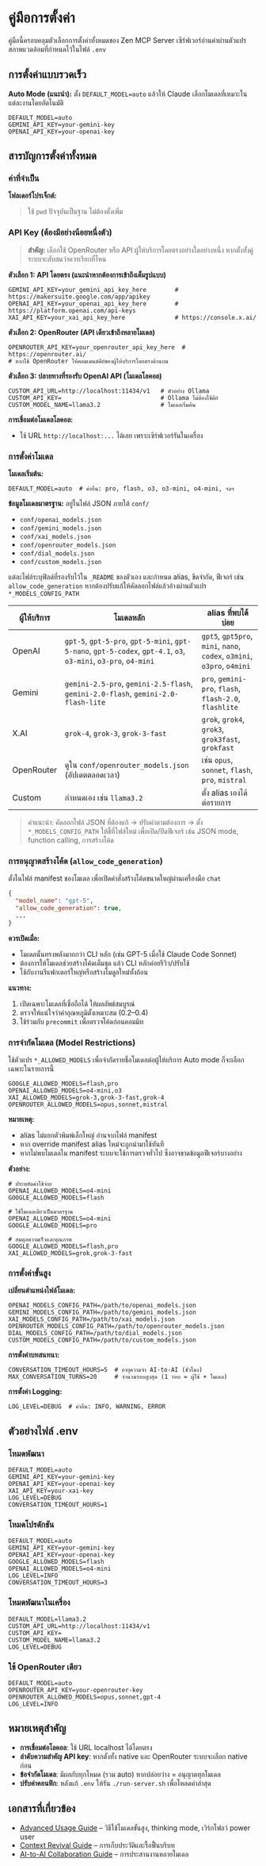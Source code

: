# คู่มือการตั้งค่า

คู่มือนี้ครอบคลุมตัวเลือกการตั้งค่าทั้งหมดของ Zen MCP Server เซิร์ฟเวอร์อ่านค่าผ่านตัวแปรสภาพแวดล้อมที่กำหนดไว้ในไฟล์ `.env`

## การตั้งค่าแบบรวดเร็ว

**Auto Mode (แนะนำ):** ตั้ง `DEFAULT_MODEL=auto` แล้วให้ Claude เลือกโมเดลที่เหมาะในแต่ละงานโดยอัตโนมัติ

```env
DEFAULT_MODEL=auto
GEMINI_API_KEY=your-gemini-key
OPENAI_API_KEY=your-openai-key
```

## สารบัญการตั้งค่าทั้งหมด

### ค่าที่จำเป็น

**โฟลเดอร์โปรเจ็กต์:**
> ใช้ `pwd` ปัจจุบันเป็นฐาน ไม่ต้องตั้งเพิ่ม

### API Key (ต้องมีอย่างน้อยหนึ่งตัว)

> **สำคัญ:** เลือกใช้ OpenRouter หรือ API ผู้ให้บริการโดยตรงอย่างใดอย่างหนึ่ง หากตั้งทั้งคู่ระบบจะสับสนว่าควรเรียกที่ไหน

**ตัวเลือก 1: API โดยตรง (แนะนำหากต้องการเข้าถึงเต็มรูปแบบ)**
```env
GEMINI_API_KEY=your_gemini_api_key_here        # https://makersuite.google.com/app/apikey
OPENAI_API_KEY=your_openai_api_key_here        # https://platform.openai.com/api-keys
XAI_API_KEY=your_xai_api_key_here              # https://console.x.ai/
```

**ตัวเลือก 2: OpenRouter (API เดียวเข้าถึงหลายโมเดล)**
```env
OPENROUTER_API_KEY=your_openrouter_api_key_here  # https://openrouter.ai/
# หากใช้ OpenRouter ให้คอมเมนต์คีย์ของผู้ให้บริการโดยตรงด้านบน
```

**ตัวเลือก 3: ปลายทางที่รองรับ OpenAI API (โมเดลโลคอล)**
```env
CUSTOM_API_URL=http://localhost:11434/v1   # ตัวอย่าง Ollama
CUSTOM_API_KEY=                            # Ollama ไม่ต้องใช้คีย์
CUSTOM_MODEL_NAME=llama3.2                 # โมเดลเริ่มต้น
```

**การเชื่อมต่อโมเดลโลคอล:**
- ใช้ URL `http://localhost:...` ได้เลย เพราะเซิร์ฟเวอร์รันในเครื่อง

### การตั้งค่าโมเดล

**โมเดลเริ่มต้น:**
```env
DEFAULT_MODEL=auto  # ค่าอื่น: pro, flash, o3, o3-mini, o4-mini, ฯลฯ
```

**ข้อมูลโมเดลมาตรฐาน:** อยู่ในไฟล์ JSON ภายใต้ `conf/`
- `conf/openai_models.json`
- `conf/gemini_models.json`
- `conf/xai_models.json`
- `conf/openrouter_models.json`
- `conf/dial_models.json`
- `conf/custom_models.json`

แต่ละไฟล์ระบุฟิลด์ที่รองรับไว้ใน `_README` ของตัวเอง และกำหนด alias, ขีดจำกัด, ฟีเจอร์ เช่น `allow_code_generation` หากต้องปรับแก้ให้คัดลอกไฟล์แล้วอ้างผ่านตัวแปร `*_MODELS_CONFIG_PATH`

| ผู้ให้บริการ | โมเดลหลัก | alias ที่พบได้บ่อย |
|---------------|------------|---------------------|
| OpenAI | `gpt-5`, `gpt-5-pro`, `gpt-5-mini`, `gpt-5-nano`, `gpt-5-codex`, `gpt-4.1`, `o3`, `o3-mini`, `o3-pro`, `o4-mini` | `gpt5`, `gpt5pro`, `mini`, `nano`, `codex`, `o3mini`, `o3pro`, `o4mini` |
| Gemini | `gemini-2.5-pro`, `gemini-2.5-flash`, `gemini-2.0-flash`, `gemini-2.0-flash-lite` | `pro`, `gemini-pro`, `flash`, `flash-2.0`, `flashlite` |
| X.AI | `grok-4`, `grok-3`, `grok-3-fast` | `grok`, `grok4`, `grok3`, `grok3fast`, `grokfast` |
| OpenRouter | ดูใน `conf/openrouter_models.json` (อัปเดตตลอดเวลา) | เช่น `opus`, `sonnet`, `flash`, `pro`, `mistral` |
| Custom | กำหนดเอง เช่น `llama3.2` | ตั้ง alias เองได้ต่อรายการ |

> คำแนะนำ: คัดลอกไฟล์ JSON ที่ต้องแก้ → ปรับค่าตามต้องการ → ตั้ง `*_MODELS_CONFIG_PATH` ให้ชี้ที่ไฟล์ใหม่ เพื่อเปิด/ปิดฟีเจอร์ เช่น JSON mode, function calling, การสร้างโค้ด

### การอนุญาตสร้างโค้ด (`allow_code_generation`)

ตั้งในไฟล์ manifest ของโมเดล เพื่อเปิดคำสั่งสร้างโค้ดขนาดใหญ่ผ่านเครื่องมือ `chat`

```json
{
  "model_name": "gpt-5",
  "allow_code_generation": true,
  ...
}
```

**ควรเปิดเมื่อ:**
- โมเดลนั้นทรงพลังมากกว่า CLI หลัก (เช่น GPT-5 เมื่อใช้ Claude Code Sonnet)
- ต้องการให้โมเดลช่วยสร้างโค้ดเต็มชุด แล้ว CLI หลักค่อยรีวิว/ปรับใช้
- ใช้กับงานรีแฟกเตอร์ใหญ่หรือสร้างโมดูลใหม่ทั้งก้อน

**แนวทาง:**
1. เปิดเฉพาะโมเดลที่เชื่อถือได้ ให้ผลลัพธ์สมบูรณ์
2. ตรวจให้แน่ใจว่าค่าอุณหภูมิตั้งเหมาะสม (0.2–0.4)
3. ใช้ร่วมกับ `precommit` เพื่อตรวจโค้ดก่อนคอมมิท

### การจำกัดโมเดล (Model Restrictions)

ใช้ตัวแปร `*_ALLOWED_MODELS` เพื่อจำกัดรายชื่อโมเดลต่อผู้ให้บริการ Auto mode ก็จะเลือกเฉพาะในรายการนี้

```env
GOOGLE_ALLOWED_MODELS=flash,pro
OPENAI_ALLOWED_MODELS=o4-mini,o3
XAI_ALLOWED_MODELS=grok-3,grok-3-fast,grok-4
OPENROUTER_ALLOWED_MODELS=opus,sonnet,mistral
```

**หมายเหตุ:**
- alias ไม่แยกตัวพิมพ์เล็กใหญ่ อ่านจากไฟล์ manifest
- หาก override manifest alias ใหม่จะถูกนำมาใช้ทันที
- หากไม่พบโมเดลใน manifest ระบบจะใช้การตรวจทั่วไป ซึ่งอาจขาดข้อมูลฟีเจอร์บางอย่าง

**ตัวอย่าง:**
```env
# ประหยัดค่าใช้จ่าย
OPENAI_ALLOWED_MODELS=o4-mini
GOOGLE_ALLOWED_MODELS=flash

# ใช้โมเดลเดียวเป็นมาตรฐาน
OPENAI_ALLOWED_MODELS=o4-mini
GOOGLE_ALLOWED_MODELS=pro

# สมดุลความเร็วและคุณภาพ
GOOGLE_ALLOWED_MODELS=flash,pro
XAI_ALLOWED_MODELS=grok,grok-3-fast
```

### การตั้งค่าขั้นสูง

**เปลี่ยนตำแหน่งไฟล์โมเดล:**
```env
OPENAI_MODELS_CONFIG_PATH=/path/to/openai_models.json
GEMINI_MODELS_CONFIG_PATH=/path/to/gemini_models.json
XAI_MODELS_CONFIG_PATH=/path/to/xai_models.json
OPENROUTER_MODELS_CONFIG_PATH=/path/to/openrouter_models.json
DIAL_MODELS_CONFIG_PATH=/path/to/dial_models.json
CUSTOM_MODELS_CONFIG_PATH=/path/to/custom_models.json
```

**การตั้งค่าบทสนทนา:**
```env
CONVERSATION_TIMEOUT_HOURS=5  # อายุความจำ AI-to-AI (ชั่วโมง)
MAX_CONVERSATION_TURNS=20     # จำนวนรอบสูงสุด (1 รอบ = ผู้ใช้ + โมเดล)
```

**การตั้งค่า Logging:**
```env
LOG_LEVEL=DEBUG  # ค่าอื่น: INFO, WARNING, ERROR
```

## ตัวอย่างไฟล์ .env

### โหมดพัฒนา
```env
DEFAULT_MODEL=auto
GEMINI_API_KEY=your-gemini-key
OPENAI_API_KEY=your-openai-key
XAI_API_KEY=your-xai-key
LOG_LEVEL=DEBUG
CONVERSATION_TIMEOUT_HOURS=1
```

### โหมดโปรดักชัน
```env
DEFAULT_MODEL=auto
GEMINI_API_KEY=your-gemini-key
OPENAI_API_KEY=your-openai-key
GOOGLE_ALLOWED_MODELS=flash
OPENAI_ALLOWED_MODELS=o4-mini
LOG_LEVEL=INFO
CONVERSATION_TIMEOUT_HOURS=3
```

### โหมดพัฒนาในเครื่อง
```env
DEFAULT_MODEL=llama3.2
CUSTOM_API_URL=http://localhost:11434/v1
CUSTOM_API_KEY=
CUSTOM_MODEL_NAME=llama3.2
LOG_LEVEL=DEBUG
```

### ใช้ OpenRouter เดียว
```env
DEFAULT_MODEL=auto
OPENROUTER_API_KEY=your-openrouter-key
OPENROUTER_ALLOWED_MODELS=opus,sonnet,gpt-4
LOG_LEVEL=INFO
```

## หมายเหตุสำคัญ

- **การเชื่อมต่อโลคอล**: ใช้ URL localhost ได้โดยตรง
- **ลำดับความสำคัญ API key**: หากตั้งทั้ง native และ OpenRouter ระบบจะเลือก native ก่อน
- **ข้อจำกัดโมเดล**: มีผลกับทุกโหมด (รวม auto) หากปล่อยว่าง = อนุญาตทุกโมเดล
- **ปรับค่าคอนฟิก**: หลังแก้ `.env` ให้รัน `./run-server.sh` เพื่อโหลดค่าล่าสุด

## เอกสารที่เกี่ยวข้อง

- [Advanced Usage Guide](advanced-usage.md) – วิธีใช้โมเดลขั้นสูง, thinking mode, เวิร์กโฟลว์ power user
- [Context Revival Guide](context-revival.md) – การเก็บประวัติและรื้อฟื้นบริบท
- [AI-to-AI Collaboration Guide](ai-collaboration.md) – การประสานงานหลายโมเดล
